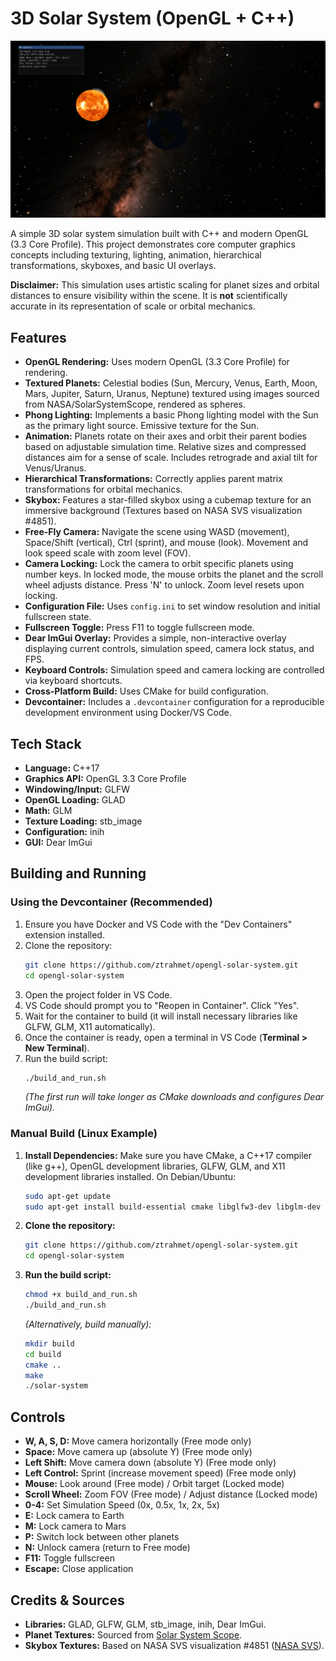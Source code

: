 # 3D Solar System (OpenGL + C++)

![Screenshot](screenshot.png)

A simple 3D solar system simulation built with C++ and modern OpenGL (3.3 Core Profile). This project demonstrates core computer graphics concepts including texturing, lighting, animation, hierarchical transformations, skyboxes, and basic UI overlays.

**Disclaimer:** This simulation uses artistic scaling for planet sizes and orbital distances to ensure visibility within the scene. It is **not** scientifically accurate in its representation of scale or orbital mechanics.

## Features

- **OpenGL Rendering:** Uses modern OpenGL (3.3 Core Profile) for rendering.
- **Textured Planets:** Celestial bodies (Sun, Mercury, Venus, Earth, Moon, Mars, Jupiter, Saturn, Uranus, Neptune) textured using images sourced from NASA/SolarSystemScope, rendered as spheres.
- **Phong Lighting:** Implements a basic Phong lighting model with the Sun as the primary light source. Emissive texture for the Sun.
- **Animation:** Planets rotate on their axes and orbit their parent bodies based on adjustable simulation time. Relative sizes and compressed distances aim for a sense of scale. Includes retrograde and axial tilt for Venus/Uranus.
- **Hierarchical Transformations:** Correctly applies parent matrix transformations for orbital mechanics.
- **Skybox:** Features a star-filled skybox using a cubemap texture for an immersive background (Textures based on NASA SVS visualization #4851).
- **Free-Fly Camera:** Navigate the scene using WASD (movement), Space/Shift (vertical), Ctrl (sprint), and mouse (look). Movement and look speed scale with zoom level (FOV).
- **Camera Locking:** Lock the camera to orbit specific planets using number keys. In locked mode, the mouse orbits the planet and the scroll wheel adjusts distance. Press 'N' to unlock. Zoom level resets upon locking.
- **Configuration File:** Uses `config.ini` to set window resolution and initial fullscreen state.
- **Fullscreen Toggle:** Press F11 to toggle fullscreen mode.
- **Dear ImGui Overlay:** Provides a simple, non-interactive overlay displaying current controls, simulation speed, camera lock status, and FPS.
- **Keyboard Controls:** Simulation speed and camera locking are controlled via keyboard shortcuts.
- **Cross-Platform Build:** Uses CMake for build configuration.
- **Devcontainer:** Includes a `.devcontainer` configuration for a reproducible development environment using Docker/VS Code.

## Tech Stack

- **Language:** C++17
- **Graphics API:** OpenGL 3.3 Core Profile
- **Windowing/Input:** GLFW
- **OpenGL Loading:** GLAD
- **Math:** GLM
- **Texture Loading:** stb_image
- **Configuration:** inih
- **GUI:** Dear ImGui

## Building and Running

### Using the Devcontainer (Recommended)

1.  Ensure you have Docker and VS Code with the "Dev Containers" extension installed.
2.  Clone the repository:
    ```bash
    git clone https://github.com/ztrahmet/opengl-solar-system.git
    cd opengl-solar-system
    ```
3.  Open the project folder in VS Code.
4.  VS Code should prompt you to "Reopen in Container". Click "Yes".
5.  Wait for the container to build (it will install necessary libraries like GLFW, GLM, X11 automatically).
6.  Once the container is ready, open a terminal in VS Code (**Terminal > New Terminal**).
7.  Run the build script:
    ```bash
    ./build_and_run.sh
    ```
    _(The first run will take longer as CMake downloads and configures Dear ImGui)._

### Manual Build (Linux Example)

1.  **Install Dependencies:** Make sure you have CMake, a C++17 compiler (like g++), OpenGL development libraries, GLFW, GLM, and X11 development libraries installed. On Debian/Ubuntu:
    ```bash
    sudo apt-get update
    sudo apt-get install build-essential cmake libglfw3-dev libglm-dev libgl1-mesa-dev libx11-dev
    ```
2.  **Clone the repository:**
    ```bash
    git clone https://github.com/ztrahmet/opengl-solar-system.git
    cd opengl-solar-system
    ```
3.  **Run the build script:**
    ```bash
    chmod +x build_and_run.sh
    ./build_and_run.sh
    ```
    _(Alternatively, build manually):_
    ```bash
    mkdir build
    cd build
    cmake ..
    make
    ./solar-system
    ```

## Controls

- **W, A, S, D:** Move camera horizontally (Free mode only)
- **Space:** Move camera up (absolute Y) (Free mode only)
- **Left Shift:** Move camera down (absolute Y) (Free mode only)
- **Left Control:** Sprint (increase movement speed) (Free mode only)
- **Mouse:** Look around (Free mode) / Orbit target (Locked mode)
- **Scroll Wheel:** Zoom FOV (Free mode) / Adjust distance (Locked mode)
- **0-4:** Set Simulation Speed (0x, 0.5x, 1x, 2x, 5x)
- **E:** Lock camera to Earth
- **M:** Lock camera to Mars
- **P:** Switch lock between other planets
- **N:** Unlock camera (return to Free mode)
- **F11:** Toggle fullscreen
- **Escape:** Close application

## Credits & Sources

- **Libraries:** GLAD, GLFW, GLM, stb_image, inih, Dear ImGui.
- **Planet Textures:** Sourced from [Solar System Scope](https://www.solarsystemscope.com/textures/).
- **Skybox Textures:** Based on NASA SVS visualization #4851 ([NASA SVS](https://svs.gsfc.nasa.gov/4851)).
